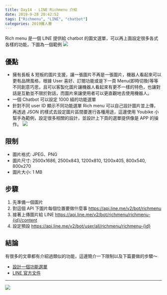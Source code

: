 ```yaml
---
title: Day14 - LINE Richmenu 介紹
date: 2019-9-28 20:42:52
tags: ["Richmenu", "LINE", "chatbot"]
categories: 2019鐵人賽
---
```


Rich menu 是一個 LINE 提供給 chatbot 的圖文選單，可以再上面設定很多各式各樣的功能，下圖為一個範例
![](https://i.imgur.com/AkZnaWs.png)

## 優點

- 擁有長板 & 短板的圖片支援，讓一張圖片不再是一張圖片，機器人看起來可以更有品牌風格，根據 User 喜好、訂閱功能或是下一頁 Menu(即時切換)等等不同創意巧思，且可以客製化圖片讓機器人看起來有更不一樣的特色，也讓對話是互動並不限於對話，而圖片來讓使用者可以更直觀地去使用機器人。
- 一個 Chatbot 可以設定 1000 組的功能選單
- 針對不同 user ID 顯示不同功能選單
  Rich menu 可以自己設計圖片並上傳，再透過 JSON 的樣式去設定圖片區間要進行各種用途，這邊使用 Youbike 小幫手為範例，設定很多相關的設計，並設計上下頁的選單提供像是 APP 的操作。
  ![](https://i.imgur.com/kp3aYTWl.jpg)

## 限制

- 圖片格式: JPEG、PNG
- 圖片尺寸: 2500x1686, 2500x843, 1200x810, 1200x405, 800x540, 800x270
- 圖片大小: 1 MB

## 步驟

1. 先準備一個圖片
2. 對這個 API 下圖片每個位置要做什麼事 https://api.line.me/v2/bot/richmenu
3. 接著上傳圖片給 LINE https://api.line.me/v2/bot/richmenu/richmenu-{id}/content
4. 設定預設 https://api.line.me/v2/bot/user/all/richmenu/richmenu-{id}

## 結論

有很多的文章都有介紹過類似的功能，這邊簡介一下限制以及下篇要做的步驟～

- [設計一個功能選單](https://medium.com/%E6%89%BE%E5%88%B0%E4%BC%AF%E7%89%B9-find-your-bot/line-bot%E7%B3%BB%E5%88%97-%E8%A8%AD%E8%A8%88%E4%B8%80%E5%80%8B%E5%8A%9F%E8%83%BD%E9%81%B8%E5%96%AE-ea5f1d7cde94)
- [LINE 官方文件](https://developers.line.biz/en/docs/messaging-api/using-rich-menus/)

---

![](https://i.imgur.com/JlsLphHl.jpg)

